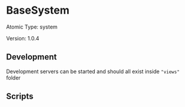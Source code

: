 # BaseSystem

Atomic Type: system

Version: 1.0.4

## Development

Development servers can be started and should all exist inside `"views"` folder

## Scripts
